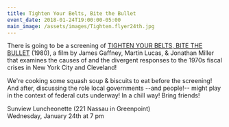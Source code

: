 ```yaml
---
title: Tighten Your Belts, Bite the Bullet
event_date: 2018-01-24T19:00:00-05:00
main_image: /assets/images/Tighten.flyer24th.jpg
---
```


There is going to be a screening of [TIGHTEN YOUR BELTS, BITE THE
BULLET](http://icarusfilms.com/if-tyb) (1980), a film by James Gaffney, Martin
Lucas, & Jonathan Miller that examines the causes of and the divergent
responses to the 1970s fiscal crises in New York City and Cleveland!

We're cooking some squash soup & biscuits to eat before the screening! And
after, discussing the role local governments --and people!-- might play in the
context of federal cuts underway! In a chill way! Bring friends!

Sunview Luncheonette (221 Nassau in Greenpoint)<br>
Wednesday, January 24th at 7 pm
